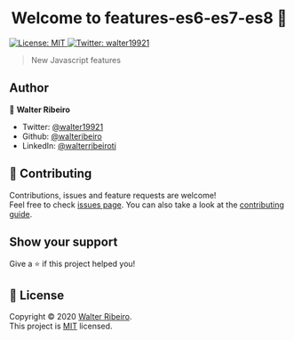 <h1 align="center">Welcome to features-es6-es7-es8 👋</h1>
<p>
  <a href="https://github.com/walteribeiro/features-es6-es7-es8/blob/master/LICENSE" target="_blank">
    <img alt="License: MIT" src="https://img.shields.io/badge/License-MIT-yellow.svg" />
  </a>
  <a href="https://twitter.com/walter19921" target="_blank">
    <img alt="Twitter: walter19921" src="https://img.shields.io/twitter/follow/walter19921.svg?style=social" />
  </a>
</p>

> New Javascript features

## Author

👤 **Walter Ribeiro**

* Twitter: [@walter19921](https://twitter.com/walter19921)
* Github: [@walteribeiro](https://github.com/walteribeiro)
* LinkedIn: [@walterribeiroti](https://linkedin.com/in/walterribeiroti)

## 🤝 Contributing

Contributions, issues and feature requests are welcome!<br />Feel free to check [issues page](https://github.com/walteribeiro/features-es6-es7-es8/issues). You can also take a look at the [contributing guide](https://github.com/walteribeiro/features-es6-es7-es8/blob/master/CONTRIBUTING.md).

## Show your support

Give a ⭐️ if this project helped you!

## 📝 License

Copyright © 2020 [Walter Ribeiro](https://github.com/walteribeiro).<br />
This project is [MIT](https://github.com/walteribeiro/features-es6-es7-es8/blob/master/LICENSE) licensed.
